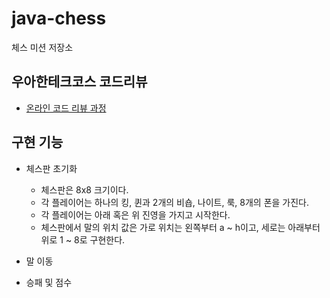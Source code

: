 # java-chess

체스 미션 저장소

## 우아한테크코스 코드리뷰

- [온라인 코드 리뷰 과정](https://github.com/woowacourse/woowacourse-docs/blob/master/maincourse/README.md)

##  구현 기능

- 체스판 초기화
  - 체스판은 8x8 크기이다.
  - 각 플레이어는 하나의 킹, 퀸과 2개의 비숍, 나이트, 룩, 8개의 폰을 가진다.
  - 각 플레이어는 아래 혹은 위 진영을 가지고 시작한다.
  - 체스판에서 말의 위치 값은 가로 위치는 왼쪽부터 a ~ h이고, 세로는 아래부터 위로 1 ~ 8로 구현한다.

- 말 이동

- 승패 및 점수